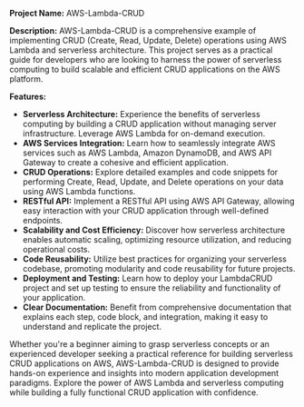 **Project Name:** AWS-Lambda-CRUD

**Description:**
AWS-Lambda-CRUD is a comprehensive example of implementing CRUD (Create, Read, Update, Delete) operations using AWS Lambda and serverless architecture. This project serves as a practical guide for developers who are looking to harness the power of serverless computing to build scalable and efficient CRUD applications on the AWS platform.

**Features:**
- **Serverless Architecture:** Experience the benefits of serverless computing by building a CRUD application without managing server infrastructure. Leverage AWS Lambda for on-demand execution.
- **AWS Services Integration:** Learn how to seamlessly integrate AWS services such as AWS Lambda, Amazon DynamoDB, and AWS API Gateway to create a cohesive and efficient application.
- **CRUD Operations:** Explore detailed examples and code snippets for performing Create, Read, Update, and Delete operations on your data using AWS Lambda functions.
- **RESTful API:** Implement a RESTful API using AWS API Gateway, allowing easy interaction with your CRUD application through well-defined endpoints.
- **Scalability and Cost Efficiency:** Discover how serverless architecture enables automatic scaling, optimizing resource utilization, and reducing operational costs.
- **Code Reusability:** Utilize best practices for organizing your serverless codebase, promoting modularity and code reusability for future projects.
- **Deployment and Testing:** Learn how to deploy your LambdaCRUD project and set up testing to ensure the reliability and functionality of your application.
- **Clear Documentation:** Benefit from comprehensive documentation that explains each step, code block, and integration, making it easy to understand and replicate the project.

Whether you're a beginner aiming to grasp serverless concepts or an experienced developer seeking a practical reference for building serverless CRUD applications on AWS, AWS-Lambda-CRUD is designed to provide hands-on experience and insights into modern application development paradigms. Explore the power of AWS Lambda and serverless computing while building a fully functional CRUD application with confidence.